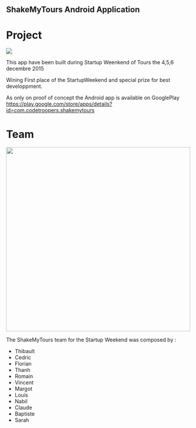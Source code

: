 ## ShakeMyTours Android Application

# Project
<img src="https://raw.githubusercontent.com/code-troopers/sw-shakeMyTours-android/master/app/src/main/res/drawable-xxxhdpi/ic_launcher.png">

This app have been built during Startup Weenkend of Tours the 4,5,6 decembre 2015


Wining First place of the StartupWeekend and special prize for best developpment.


As only on proof of concept the Android app is available on GooglePlay https://play.google.com/store/apps/details?id=com.codetroopers.shakemytours

# Team 
<img src="https://raw.githubusercontent.com/code-troopers/sw-shakeMyTours-android/master/app/src/main/res/drawable/team.jpg" width="500">


The ShakeMyTours team for the Startup Weekend was composed by :

 * Thibault
 * Cedric
 * Florian
 * Thanh
 * Romain
 * Vincent
 * Margot
 * Louis
 * Nabil
 * Claude
 * Baptiste
 * Sarah


